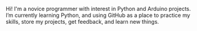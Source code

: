 Hi! 
I'm a novice programmer with interest in Python and Arduino projects. 
I’m currently learning Python, and using GitHub as a place to practice my skills,
store my projects, get feedback, and learn new things. 
